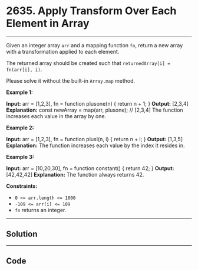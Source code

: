 # 2635. Apply Transform Over Each Element in Array

---

Given an integer array `arr` and a mapping function `fn`, return a new array with a transformation applied to each element.

The returned array should be created such that `returnedArray[i] = fn(arr[i], i)`.

Please solve it without the built-in `Array.map` method.

 

**Example 1:**


**Input:** arr = [1,2,3], fn = function plusone(n) { return n + 1; }
**Output:** [2,3,4]
**Explanation:**
const newArray = map(arr, plusone); // [2,3,4]
The function increases each value in the array by one. 


**Example 2:**


**Input:** arr = [1,2,3], fn = function plusI(n, i) { return n + i; }
**Output:** [1,3,5]
**Explanation:** The function increases each value by the index it resides in.


**Example 3:**


**Input:** arr = [10,20,30], fn = function constant() { return 42; }
**Output:** [42,42,42]
**Explanation:** The function always returns 42.


 

**Constraints:**

  * `0 <= arr.length <= 1000`
  * `-109 <= arr[i] <= 109`
  * `fn` returns an integer.

---

## Solution



---

## Code
```python


```